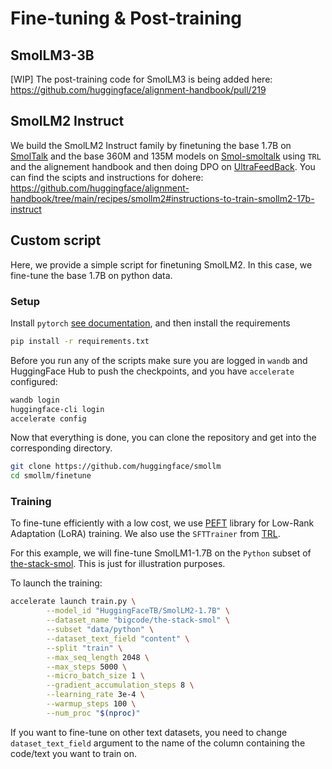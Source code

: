 # Fine-tuning & Post-training

## SmolLM3-3B
[WIP] The post-training code for SmolLM3 is being added here: https://github.com/huggingface/alignment-handbook/pull/219

## SmolLM2 Instruct

We build the SmolLM2 Instruct family by finetuning the base 1.7B on [SmolTalk](https://huggingface.co/datasets/HuggingFaceTB/smoltalk) and the base 360M and 135M models on [Smol-smoltalk](https://huggingface.co/datasets/HuggingFaceTB/smol-smoltalk) using `TRL` and the alignement handbook and then doing DPO on [UltraFeedBack](https://huggingface.co/datasets/openbmb/UltraFeedback). You can find the scipts and instructions for dohere: https://github.com/huggingface/alignment-handbook/tree/main/recipes/smollm2#instructions-to-train-smollm2-17b-instruct 

## Custom script
Here, we provide a simple script for finetuning SmolLM2. In this case, we fine-tune the base 1.7B on python data.

### Setup

Install `pytorch` [see documentation](https://pytorch.org/), and then install the requirements 
```bash
pip install -r requirements.txt
```

Before you run any of the scripts make sure you are logged in `wandb` and HuggingFace Hub to push the checkpoints, and you have `accelerate` configured:
```bash
wandb login
huggingface-cli login
accelerate config
``` 
Now that everything is done, you can clone the repository and get into the corresponding directory.

```bash
git clone https://github.com/huggingface/smollm
cd smollm/finetune
```

### Training
To fine-tune efficiently with a low cost, we use [PEFT](https://github.com/huggingface/peft) library for Low-Rank Adaptation (LoRA) training. We also use the `SFTTrainer` from [TRL](https://github.com/huggingface/trl).

For this example, we will fine-tune SmolLM1-1.7B on the `Python` subset of [the-stack-smol](https://huggingface.co/datasets/bigcode/the-stack-smol). This is just for illustration purposes.

To launch the training:
```bash
accelerate launch train.py \
        --model_id "HuggingFaceTB/SmolLM2-1.7B" \
        --dataset_name "bigcode/the-stack-smol" \
        --subset "data/python" \
        --dataset_text_field "content" \
        --split "train" \
        --max_seq_length 2048 \
        --max_steps 5000 \
        --micro_batch_size 1 \
        --gradient_accumulation_steps 8 \
        --learning_rate 3e-4 \
        --warmup_steps 100 \
        --num_proc "$(nproc)"
```

If you want to fine-tune on other text datasets, you need to change `dataset_text_field` argument to the name of the column containing the code/text you want to train on.



